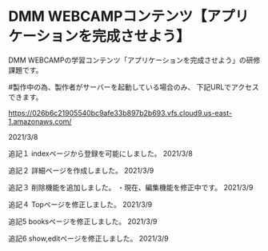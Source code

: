 # DMM WEBCAMPコンテンツ【アプリケーションを完成させよう】
DMM WEBCAMPの学習コンテンツ「アプリケーションを完成させよう」の研修課題です。

#製作中の為、製作者がサーバーを起動している場合のみ、 下記URLでアクセスできます。

https://026b6c21905540bc9afe33b897b2b693.vfs.cloud9.us-east-1.amazonaws.com/

2021/3/8

追記１
indexページから登録を可能にしました。
2021/3/8

追記２
詳細ページを作成しました。
2021/3/9

追記３
削除機能を追加しました。
・現在、編集機能を修正中です。
2021/3/9

追記４
Topページを修正しました。
2021/3/9

追記5
booksページを修正しました。
2021/3/9

追記6
show,editページを修正しました。
2021/3/9